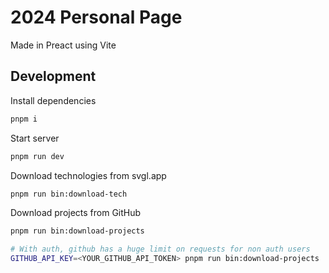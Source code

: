 # 2024 Personal Page

Made in Preact using Vite

## Development

Install dependencies

```bash
pnpm i
```

Start server

```bash
pnpm run dev
```

Download technologies from svgl.app

```bash
pnpm run bin:download-tech
```

Download projects from GitHub

```bash
pnpm run bin:download-projects

# With auth, github has a huge limit on requests for non auth users
GITHUB_API_KEY=<YOUR_GITHUB_API_TOKEN> pnpm run bin:download-projects
```
